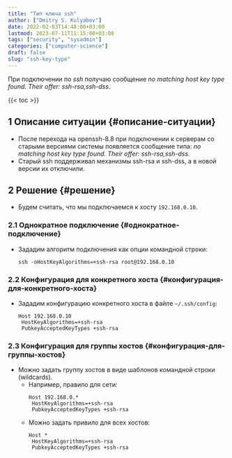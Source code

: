 ```yaml
---
title: "Тип ключа ssh"
author: ["Dmitry S. Kulyabov"]
date: 2022-02-03T14:48:00+03:00
lastmod: 2023-07-11T11:15:00+03:00
tags: ["security", "sysadmin"]
categories: ["computer-science"]
draft: false
slug: "ssh-key-type"
---
```


При подключении по _ssh_ получаю сообщение _no matching host key type found. Their offer: ssh-rsa,ssh-dss_.

<!--more-->

{{< toc >}}


## <span class="section-num">1</span> Описание ситуации {#описание-ситуации}

-   После перехода на openssh-8.8 при подключении к серверам со старыми версиями системы появляется сообщение типа: _no matching host key type found. Their offer: ssh-rsa,ssh-dss_.
-   Старый ssh поддерживал механизмы ssh-rsa и ssh-dss, а в новой версии их отключили.


## <span class="section-num">2</span> Решение {#решение}

-   Будем считать, что мы подключаемся к хосту `192.168.0.10`.


### <span class="section-num">2.1</span> Однократное подключение {#однократное-подключение}

-   Зададим алгоритм подключения как опции командной строки:
    ```shell
    ssh -oHostKeyAlgorithms=+ssh-rsa root@192.168.0.10
    ```


### <span class="section-num">2.2</span> Конфигурация для конкретного хоста {#конфигурация-для-конкретного-хоста}

-   Зададим конфигурацию конкретного хоста в файле `~/.ssh/config`:
    ```conf-unix
    Host 192.168.0.10
     HostKeyAlgorithms=+ssh-rsa
     PubkeyAcceptedKeyTypes +ssh-rsa
    ```


### <span class="section-num">2.3</span> Конфигурация для группы хостов {#конфигурация-для-группы-хостов}

-   Можно задать группу хостов в виде шаблонов командной строки (wildcards).
    -   Например, правило для сети:
        ```conf-unix
        Host 192.168.0.*
         HostKeyAlgorithms=+ssh-rsa
         PubkeyAcceptedKeyTypes +ssh-rsa
        ```
    -   Можно задать привило для всех хостов:
        ```conf-unix
        Host *
         HostKeyAlgorithms=+ssh-rsa
         PubkeyAcceptedKeyTypes +ssh-rsa
        ```

